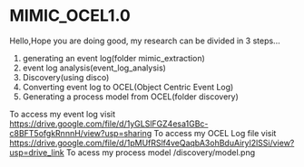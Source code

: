 # MIMIC_OCEL1.0
Hello,Hope you are doing good, my research can be divided in 3 steps...
1. generating an event log(folder mimic_extraction)
2. event log analysis(event_log_analysis)
3. Discovery(using disco)
4. Converting event log to OCEL(Object Centric Event Log)
5. Generating a process model from OCEL(folder discovery)



To access my event log visit https://drive.google.com/file/d/1yGLSlFGZ4esa1GBc-c8BFT5ofgkRnnnH/view?usp=sharing
To access my OCEL Log file visit https://drive.google.com/file/d/1pMUfRSlf4veQaqbA3ohBduAiryl2lSSi/view?usp=drive_link
To acess my process model /discovery/model.png
